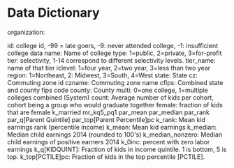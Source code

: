 # Data Dictionary

organization: 

id: college id, -99 = late goers, -9: never attended college, -1: insufficient college data
name: Name of college
type: 1=public, 2=private, 3=for-profit
tier: selectivity, 1-14 correspond to different selectivity levels.
tier_name: name of that tier
iclevel: 1=four year, 2=two year, 3=less than two year
region: 1=Northeast, 2: Midwest, 3=South, 4=West
state: State
cz: Commuting zone id
czname: Commuting zone name
cfips: Combined state and county fips code
county: County
multi: 0=one college, 1=multiple colleges combined (System)
count: Average number of kids per cohort, cohort being a group who would graduate together
female: fraction of kids that are female
k_married
mr_kq5_pq1
par_mean
par_median
par_rank
par_q[Parent Quintile]
par_top[Parent Percentile]pc
k_rank: Mean kid earnings rank (percentile income)
k_mean: Mean kid earnings
k_median: Median child earnings 2014 (rounded to 100's)
k_median_nonzero: Median child earnings of positive earners 2014 
k_0inc: percent with zero labor earnings
k_q[KIDQUINT]: Fraction of kids in income quintile. 1 is bottom, 5 is top.
k_top[PCTILE]pc: Fraction of kids in the top percentile [PCTILE].
